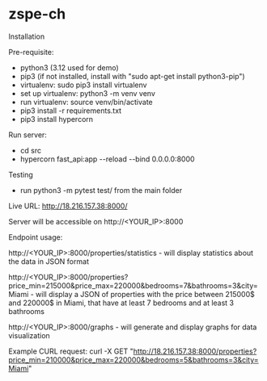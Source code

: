 # zspe-ch

Installation

Pre-requisite:
- python3 (3.12 used for demo)
- pip3 (if not installed, install with "sudo apt-get install python3-pip")
- virtualenv: sudo pip3 install virtualenv
- set up virtualenv: python3 -m venv venv
- run virtualenv: source venv/bin/activate
- pip3 install -r requirements.txt
- pip3 install hypercorn

Run server:
- cd src
- hypercorn fast_api:app --reload --bind 0.0.0.0:8000

Testing
- run python3 -m pytest test/ from the main folder

Live URL: http://18.216.157.38:8000/

Server will be accessible on
http://<YOUR_IP>:8000

Endpoint usage:

http://<YOUR_IP>:8000/properties/statistics - will display statistics about the data in JSON format

http://<YOUR_IP>:8000/properties?price_min=215000&price_max=220000&bedrooms=7&bathrooms=3&city=Miami - will display a JSON of properties with the price between 215000$ and 220000$ in Miami, that have at least 7 bedrooms and at least 3 bathrooms

http://<YOUR_IP>:8000/graphs - will generate and display graphs for data visualization

Example CURL request: curl -X GET "http://18.216.157.38:8000/properties?price_min=210000&price_max=220000&bedrooms=5&bathrooms=3&city=Miami"
